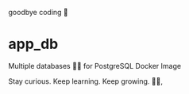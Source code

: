 goodbye coding 👋
# app_db

Multiple databases 🐳🐳 for PostgreSQL Docker Image


<!-- INSPIRATIONAL_QUOTE_START -->
Stay curious. Keep learning. Keep growing.
🧑‍💻,
<!-- INSPIRATIONAL_QUOTE_END -->
